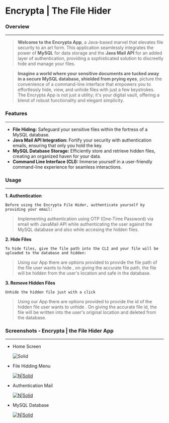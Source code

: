 # Encrypta | The File Hider
### Overview
---

> **Welcome to the Encrypta App**, a Java-based marvel that elevates file security to an art form. This application seamlessly integrates the power of **MySQL** for data storage and the **Java Mail API** for an added layer of authentication, providing a sophisticated solution to discreetly hide and manage your files.

> **Imagine a world where your sensitive documents are tucked away in a secure MySQL database, shielded from prying eyes**, picture the convenience of a command-line interface that empowers you to effortlessly hide, view, and unhide files with just a few keystrokes. The Encrypta App is not just a utility; it's your digital vault, offering a blend of robust functionality and elegant simplicity.

### Features
---
- **File Hiding:** Safeguard your sensitive files within the fortress of a MySQL database.
- **Java Mail API Integration:** Fortify your security with authentication emails, ensuring that only you hold the key.
- **MySQL Database Storage:** Efficiently store and retrieve hidden files, creating an organized haven for your data.
- **Command Line Interface (CLI):** Immerse yourself in a user-friendly command-line experience for seamless interactions.

### Usage
---
**1. Authentication**

``Before using the Encrypta File Hider, authenticate yourself by providing your email:``

>Implementing authentication using OTP (One-Time Password) via email with JavaMail API while authenticating the user against the  MySQL database and also while accesing the hidden files.

**2. Hide Files**

``To hide files, give the file path into the CLI and your file will be uploaded to the database and hidden:``

>Using our App there are options provided to provide the file path of the file user wants to hide , on giving the accurate file path, the file will be hidden from the user's location and safe in the database. 

**3. Remove Hidden Files**

``Unhide the hidden file just with a click``

>Using our App there are options provided to provide the id of the hidden file user wants to unhide . On giving the accurate file id, the file will be written into the user's original location and deleted from the database.

### Screenshots - Encrypta | the File Hider App
---

- Home Screen

    ![Solid](https://cldup.com/dTxpPi9lDf.thumb.png)
- File Hidding Menu
    
    [![N|Solid](https://cldup.com/dTxpPi9lDf.thumb.png)](https://nodesource.com/products/nsolid)
- Authentication Mail

    [![N|Solid](https://cldup.com/dTxpPi9lDf.thumb.png)](https://nodesource.com/products/nsolid)
- MySQL Database 
    
    [![N|Solid](https://cldup.com/dTxpPi9lDf.thumb.png)](https://nodesource.com/products/nsolid)
